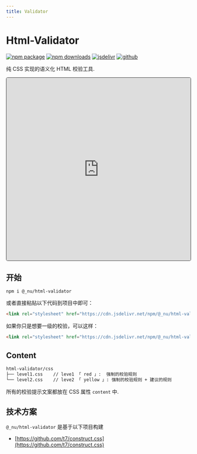 ```yaml
---
title: Validator
---
```


# Html-Validator

[![npm package][npm-badge]][npm-url]
[![npm downloads][npm-downloads]][npm-url]
[![jsdelivr][jsdelivr-badge]][jsdelivr-url]
[![github][git-badge]][git-url]

[npm-badge]: https://img.shields.io/npm/v/@_nu/html-validator.svg
[npm-url]: https://www.npmjs.org/package/@_nu/html-validator
[npm-downloads]: https://img.shields.io/npm/dw/@_nu/html-validator
[git-url]: https://github.com/nu-system/html-validator
[git-badge]: https://img.shields.io/github/stars/nu-system/html-validator.svg?style=social
[jsdelivr-badge]: https://data.jsdelivr.com/v1/package/npm/@_nu/html-validator/badge
[jsdelivr-url]: https://www.jsdelivr.com/package/npm/@_nu/html-validator

纯 CSS 实现的语义化 HTML 校验工具.

<iframe src="https://nu-system.github.io/html-validator/" style="width:100%; height:500px; border:1px solid #333; border-radius: 4px; overflow:hidden;" sandbox="allow-modals allow-forms allow-popups allow-scripts allow-same-origin"></iframe>


## 开始

```
npm i @_nu/html-validator
```

或者直接粘贴以下代码到项目中即可：

```HTML
<link rel="stylesheet" href="https://cdn.jsdelivr.net/npm/@_nu/html-validator" />
```


如果你只是想要一级的校验，可以这样：

```HTML
<link rel="stylesheet" href="https://cdn.jsdelivr.net/npm/@_nu/html-validator/level1.css" />
```

## Content

```bash
html-validator/css
├── level1.css    // leve1 「 red 」:  强制的校验规则
└── level2.css    // leve2 「 yellow 」: 强制的校验规则 + 建议的规则
```

所有的校验提示文案都放在 CSS 属性 `content` 中.

## 技术方案


`@_nu/html-validator` 是基于以下项目构建

* [https://github.com/t7/construct.css](https://github.com/t7/construct.css)

